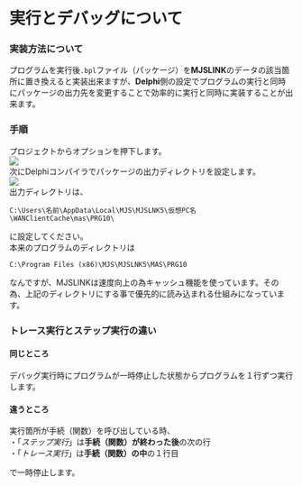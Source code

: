 # 実行とデバッグについて
### 実装方法について
プログラムを実行後`.bpl`ファイル（パッケージ）を**MJSLINK**のデータの該当箇所に置き換えると実装出来ますが、**Delphi**側の設定でプログラムの実行と同時にパッケージの出力先を変更することで効率的に実行と同時に実装することが出来ます。
### 手順
プロジェクトからオプションを押下します。  
![](./imgs/デバッグについて_手順1.png)  
次にDelphiコンパイラでパッケージの出力ディレクトリを設定します。  
![](./imgs/デバッグについて_デルファイコンパイラ.png)  
出力ディレクトリは、
```
C:\Users\名前\AppData\Local\MJS\MJSLNK5\仮想PC名\WANClientCache\mas\PRG10\
```
に設定してください。  
本来のプログラムのディレクトリは
```
C:\Program Files (x86)\MJS\MJSLNK5\MAS\PRG10
```
なんですが、MJSLINKは速度向上の為キャッシュ機能を使っています。その為、上記のディレクトリにする事で優先的に読み込まれる仕組みになっています。
### トレース実行とステップ実行の違い
#### 同じところ
デバッグ実行時にプログラムが一時停止した状態からプログラムを１行ずつ実行します。
#### 違うところ
実行箇所が手続（関数）を呼び出している時、  
・「*ステップ実行*」は**手続（関数）が終わった後**の次の行   
・「*トレース実行*」は**手続（関数）の中**の１行目

で一時停止します。 
### 